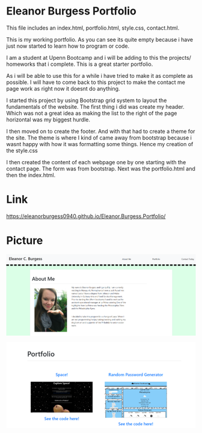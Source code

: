 # Eleanor Burgess Portfolio

This file includes an index.html, portfolio.html, style.css, contact.html.

This is my working portfolio. As you can see its quite empty because i have just now started to learn how to program or code.

I am a student at Upenn Bootcamp and i will be adding to this the projects/ homeworks that i complete. This is a great starter portfolio.

As i will be able to use this for a while i have tried to make it as complete as possible. I will have to come back to this project to make the contact me page work as right now it doesnt do anything.

I started this project by using Bootstrap grid system to layout the fundamentals of the website. The first thing i did was create my header. Which was not a great idea as making the list to the right of the page horizontal was my biggest hurdle.

I then moved on to create the footer. And with that had to create a theme for the site. The theme is where I kind of came away from bootstrap because i wasnt happy with how it was formatting some things. Hence my creation of the style.css

I then created the content of each webpage one by one starting with the contact page. The form was from bootstrap. Next was the portfolio.html and then the index.html.

# Link

https://eleanorburgess0940.github.io/Eleanor.Burgess.Portfolio/

# Picture

![AboutMe](./Images/aboutMe.PNG)

![portfolio](./Images/portfolio.PNG)

